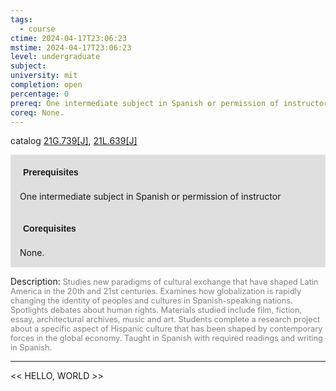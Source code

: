 ```yaml
---
tags:
  - course
ctime: 2024-04-17T23:06:23
mstime: 2024-04-17T23:06:23
level: undergraduate
subject: 
university: mit
completion: open
percentage: 0
prereq: One intermediate subject in Spanish or permission of instructor
coreq: None.
---
```


catalog [21G.739[J]](http://student.mit.edu/catalog/m21Gs.html#21G.739), [21L.639[J]](http://student.mit.edu/catalog/m21La.html#21L.639)

<span style="display: block; padding: 15px; background-color: rgb(100, 100, 100, 0.2);"><font id="m_prereq2274_0" style="display: block; font-family: Arial, sans-serif; font-weight: bold; padding: 5px">Prerequisites</font><br><span id="prereq2274_0">One intermediate subject in Spanish or permission of instructor</span></span>
<span style="display: block; padding: 15px; background-color: rgb(100, 100, 100, 0.2);"><font id="m_coreq2274_0" style="display: block; font-family: Arial, sans-serif; font-weight: bold; padding: 5px">Corequisites</font><br><span id="coreq2274_0">None.</span></span>

<font style="">Description:</font>
<font style="color: grey; font-size: 0.8rem;">Studies new paradigms of cultural exchange that have shaped Latin America in the 20th and 21st centuries. Examines how globalization is rapidly changing the identity of peoples and cultures in Spanish-speaking nations. Spotlights debates about human rights. Materials studied include film, fiction, essay, architectural archives, music and art. Students complete a research project about a specific aspect of Hispanic culture that has been shaped by contemporary forces in the global economy. Taught in Spanish with required readings and writing in Spanish.</font>



---

<< HELLO, WORLD >>
